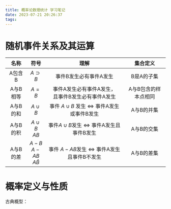 ```yaml
---
title: 概率论数理统计 学习笔记
date: 2023-07-21 20:26:37
tags:
---
```


# 随机事件关系及其运算

|   名称   |             符号              |                            理解                            |       集合定义       |
| :------: | :---------------------------: | :--------------------------------------------------------: | :------------------: |
|  A包含B  |         $A\supset B$          |                   事件B发生必有事件A发生                   |      B是A的子集      |
| A与B相等 |             $A=B$             |    事件A发生必有事件A发生，<br>且事件B发生必有事件A发生    | A与B包含的样本点相同 |
| A与B的和 |           $A\cup B$           | 事件 $A\cup B$ 发生 $\Leftrightarrow$ 事件A发生或事件B发生 |      A与B的并集      |
| A与B的积 |      $A\cup B$ <br> $AB$      |  事件$A\cup B$发生 $\Leftrightarrow$ 事件A发生且事件B发生  |      A与B的交集      |
| A与B的差 | $A-B$<br>$A-AB$<br>$A\bar{B}$ |  事件 $A-AB$发生 $\Leftrightarrow$ 事件A发生且事件B不发生  |      A与B的差集      |

# 概率定义与性质

古典概型：